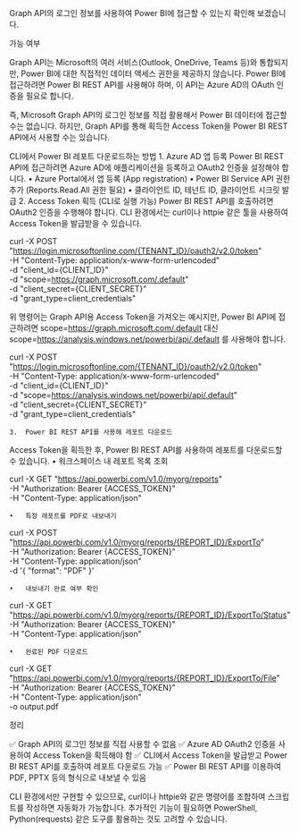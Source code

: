 Graph API의 로그인 정보를 사용하여 Power BI에 접근할 수 있는지 확인해 보겠습니다.

가능 여부

Graph API는 Microsoft의 여러 서비스(Outlook, OneDrive, Teams 등)와 통합되지만, Power BI에 대한 직접적인 데이터 액세스 권한을 제공하지 않습니다.
Power BI에 접근하려면 Power BI REST API를 사용해야 하며, 이 API는 Azure AD의 OAuth 인증을 필요로 합니다.

즉, Microsoft Graph API의 로그인 정보를 직접 활용해서 Power BI 데이터에 접근할 수는 없습니다.
하지만, Graph API를 통해 획득한 Access Token을 Power BI REST API에서 사용할 수는 있습니다.

CLI에서 Power BI 레포트 다운로드하는 방법
	1.	Azure AD 앱 등록
Power BI REST API에 접근하려면 Azure AD에 애플리케이션을 등록하고 OAuth2 인증을 설정해야 합니다.
	•	Azure Portal에서 앱 등록 (App registration)
	•	Power BI Service API 권한 추가 (Reports.Read.All 권한 필요)
	•	클라이언트 ID, 테넌트 ID, 클라이언트 시크릿 발급
	2.	Access Token 획득 (CLI로 실행 가능)
Power BI REST API를 호출하려면 OAuth2 인증을 수행해야 합니다.
CLI 환경에서는 curl이나 httpie 같은 툴을 사용하여 Access Token을 발급받을 수 있습니다.

curl -X POST "https://login.microsoftonline.com/{TENANT_ID}/oauth2/v2.0/token" \
-H "Content-Type: application/x-www-form-urlencoded" \
-d "client_id={CLIENT_ID}" \
-d "scope=https://graph.microsoft.com/.default" \
-d "client_secret={CLIENT_SECRET}" \
-d "grant_type=client_credentials"

위 명령어는 Graph API용 Access Token을 가져오는 예시지만,
Power BI API에 접근하려면 scope=https://graph.microsoft.com/.default 대신
scope=https://analysis.windows.net/powerbi/api/.default 를 사용해야 합니다.

curl -X POST "https://login.microsoftonline.com/{TENANT_ID}/oauth2/v2.0/token" \
-H "Content-Type: application/x-www-form-urlencoded" \
-d "client_id={CLIENT_ID}" \
-d "scope=https://analysis.windows.net/powerbi/api/.default" \
-d "client_secret={CLIENT_SECRET}" \
-d "grant_type=client_credentials"


	3.	Power BI REST API를 사용해 레포트 다운로드
Access Token을 획득한 후, Power BI REST API를 사용하여 레포트를 다운로드할 수 있습니다.
	•	워크스페이스 내 레포트 목록 조회

curl -X GET "https://api.powerbi.com/v1.0/myorg/reports" \
-H "Authorization: Bearer {ACCESS_TOKEN}" \
-H "Content-Type: application/json"


	•	특정 레포트를 PDF로 내보내기

curl -X POST "https://api.powerbi.com/v1.0/myorg/reports/{REPORT_ID}/ExportTo" \
-H "Authorization: Bearer {ACCESS_TOKEN}" \
-H "Content-Type: application/json" \
-d '{
      "format": "PDF"
    }'


	•	내보내기 완료 여부 확인

curl -X GET "https://api.powerbi.com/v1.0/myorg/reports/{REPORT_ID}/ExportTo/Status" \
-H "Authorization: Bearer {ACCESS_TOKEN}" \
-H "Content-Type: application/json"


	•	완료된 PDF 다운로드

curl -X GET "https://api.powerbi.com/v1.0/myorg/reports/{REPORT_ID}/ExportTo/File" \
-H "Authorization: Bearer {ACCESS_TOKEN}" \
-H "Content-Type: application/json" \
-o output.pdf

정리

✅ Graph API의 로그인 정보를 직접 사용할 수 없음
✅ Azure AD OAuth2 인증을 사용하여 Access Token을 획득해야 함
✅ CLI에서 Access Token을 발급받고 Power BI REST API를 호출하여 레포트 다운로드 가능
✅ Power BI REST API를 이용하여 PDF, PPTX 등의 형식으로 내보낼 수 있음

CLI 환경에서만 구현할 수 있으므로, curl이나 httpie와 같은 명령어를 조합하여 스크립트를 작성하면 자동화가 가능합니다.
추가적인 기능이 필요하면 PowerShell, Python(requests) 같은 도구를 활용하는 것도 고려할 수 있습니다.